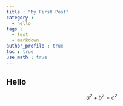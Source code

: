 ```yaml
---
title : "My First Post"
category :
  - hello
tags :
  - test
  - markdown
author_profile : true
toc : true
use_math : true
---
```


## Hello

$$a^2+b^2=c^2$$
